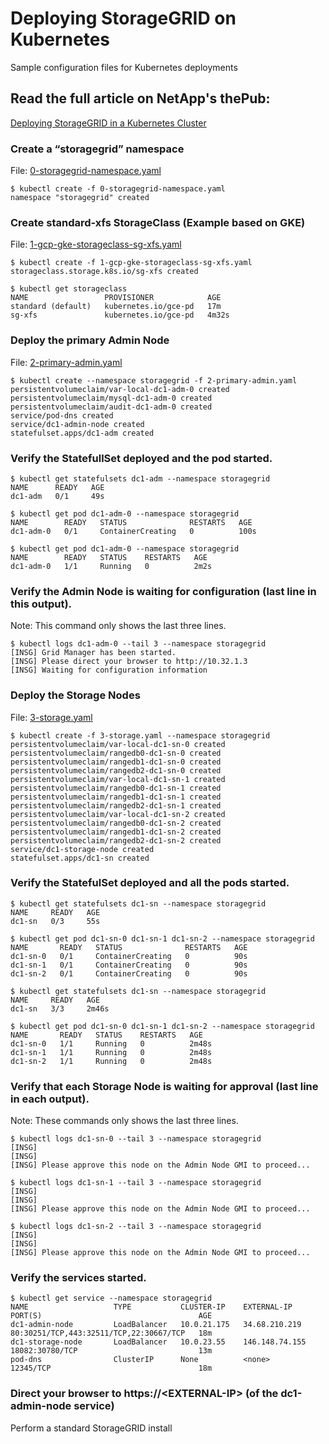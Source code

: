 # Deploying StorageGRID on Kubernetes
Sample configuration files for Kubernetes deployments

## Read the full article on NetApp's thePub:
[Deploying StorageGRID in a Kubernetes Cluster](https://netapp.io/2019/01/15/deploying-storagegrid-in-a-kubernetes-cluster/)

### Create a “storagegrid” namespace
File: [0-storagegrid-namespace.yaml](11.6.0/0-storagegrid-namespace.yaml)
```	
$ kubectl create -f 0-storagegrid-namespace.yaml
namespace "storagegrid" created
```
### Create standard-xfs StorageClass (Example based on GKE)
File: [1-gcp-gke-storageclass-sg-xfs.yaml](11.6.0/1-gcp-gke-storageclass-sg-xfs.yaml)
```
$ kubectl create -f 1-gcp-gke-storageclass-sg-xfs.yaml
storageclass.storage.k8s.io/sg-xfs created

$ kubectl get storageclass
NAME                 PROVISIONER            AGE
standard (default)   kubernetes.io/gce-pd   17m
sg-xfs               kubernetes.io/gce-pd   4m32s
```
### Deploy the primary Admin Node
File: [2-primary-admin.yaml](11.6.0/2-primary-admin.yaml)
```
$ kubectl create --namespace storagegrid -f 2-primary-admin.yaml
persistentvolumeclaim/var-local-dc1-adm-0 created
persistentvolumeclaim/mysql-dc1-adm-0 created
persistentvolumeclaim/audit-dc1-adm-0 created
service/pod-dns created
service/dc1-admin-node created
statefulset.apps/dc1-adm created
```
### Verify the StatefullSet deployed and the pod started.
```
$ kubectl get statefulsets dc1-adm --namespace storagegrid
NAME      READY   AGE
dc1-adm   0/1     49s

$ kubectl get pod dc1-adm-0 --namespace storagegrid
NAME        READY   STATUS              RESTARTS   AGE
dc1-adm-0   0/1     ContainerCreating   0          100s

$ kubectl get pod dc1-adm-0 --namespace storagegrid
NAME        READY   STATUS    RESTARTS   AGE
dc1-adm-0   1/1     Running   0          2m2s
```
### Verify the Admin Node is waiting for configuration (last line in this output).

Note: This command only shows the last three lines.
```
$ kubectl logs dc1-adm-0 --tail 3 --namespace storagegrid
[INSG] Grid Manager has been started.
[INSG] Please direct your browser to http://10.32.1.3
[INSG] Waiting for configuration information
```
### Deploy the Storage Nodes
File: [3-storage.yaml](11.6.0/3-storage.yaml)
```
$ kubectl create -f 3-storage.yaml --namespace storagegrid
persistentvolumeclaim/var-local-dc1-sn-0 created
persistentvolumeclaim/rangedb0-dc1-sn-0 created
persistentvolumeclaim/rangedb1-dc1-sn-0 created
persistentvolumeclaim/rangedb2-dc1-sn-0 created
persistentvolumeclaim/var-local-dc1-sn-1 created
persistentvolumeclaim/rangedb0-dc1-sn-1 created
persistentvolumeclaim/rangedb1-dc1-sn-1 created
persistentvolumeclaim/rangedb2-dc1-sn-1 created
persistentvolumeclaim/var-local-dc1-sn-2 created
persistentvolumeclaim/rangedb0-dc1-sn-2 created
persistentvolumeclaim/rangedb1-dc1-sn-2 created
persistentvolumeclaim/rangedb2-dc1-sn-2 created
service/dc1-storage-node created
statefulset.apps/dc1-sn created
```
### Verify the StatefulSet deployed and all the pods started.
```
$ kubectl get statefulsets dc1-sn --namespace storagegrid
NAME     READY   AGE
dc1-sn   0/3     55s
 
$ kubectl get pod dc1-sn-0 dc1-sn-1 dc1-sn-2 --namespace storagegrid
NAME       READY   STATUS              RESTARTS   AGE
dc1-sn-0   0/1     ContainerCreating   0          90s
dc1-sn-1   0/1     ContainerCreating   0          90s
dc1-sn-2   0/1     ContainerCreating   0          90s

$ kubectl get statefulsets dc1-sn --namespace storagegrid
NAME     READY   AGE
dc1-sn   3/3     2m46s

$ kubectl get pod dc1-sn-0 dc1-sn-1 dc1-sn-2 --namespace storagegrid
NAME       READY   STATUS    RESTARTS   AGE
dc1-sn-0   1/1     Running   0          2m48s
dc1-sn-1   1/1     Running   0          2m48s
dc1-sn-2   1/1     Running   0          2m48s
```
### Verify that each Storage Node is waiting for approval (last line in each output).

Note: These commands only shows the last three lines.
```
$ kubectl logs dc1-sn-0 --tail 3 --namespace storagegrid
[INSG]
[INSG]
[INSG] Please approve this node on the Admin Node GMI to proceed...

$ kubectl logs dc1-sn-1 --tail 3 --namespace storagegrid
[INSG]
[INSG]
[INSG] Please approve this node on the Admin Node GMI to proceed...

$ kubectl logs dc1-sn-2 --tail 3 --namespace storagegrid
[INSG]
[INSG]
[INSG] Please approve this node on the Admin Node GMI to proceed...

```
### Verify the services started.
```
$ kubectl get service --namespace storagegrid
NAME                   TYPE           CLUSTER-IP    EXTERNAL-IP      PORT(S)                                   AGE
dc1-admin-node         LoadBalancer   10.0.21.175   34.68.210.219    80:30251/TCP,443:32511/TCP,22:30667/TCP   18m
dc1-storage-node       LoadBalancer   10.0.23.55    146.148.74.155   18082:30780/TCP                           13m
pod-dns                ClusterIP      None          <none>           12345/TCP                                 18m
```
### Direct your browser to https://\<EXTERNAL-IP\> (of the dc1-admin-node service)
Perform a standard StorageGRID install
